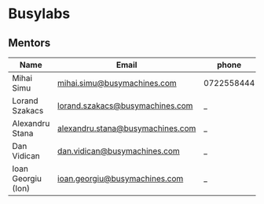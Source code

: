 # Busylabs

## Mentors

| Name              | Email                               |    phone      | githubId      | skypeId                        |
|-------------------|-------------------------------------|---------------|---------------|--------------------------------|
| Mihai Simu        | mihai.simu@busymachines.com         | 0722558444    | mihaiSimu     | simu.mihai.stelian@gmail.com   |
| Lorand Szakacs    | lorand.szakacs@busymachines.com     | _             | lorandszakacs |  _                             |
| Alexandru Stana   | alexandru.stana@busymachines.com    | _             | alexandrustana|  _                             |
| Dan Vidican       | dan.vidican@busymachines.com        | _             | danvidican    |  _                             |
| Ioan Georgiu (Ion)| ioan.georgiu@busymachines.com       | _             | manufacturist |  _                             |
